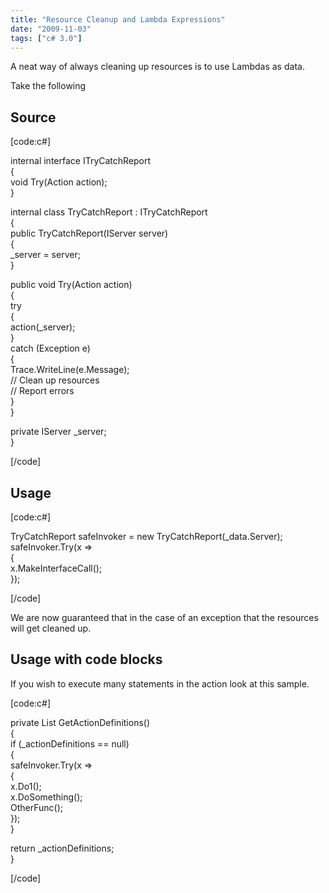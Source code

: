 ```yaml
---
title: "Resource Cleanup and Lambda Expressions"
date: "2009-11-03"
tags: ["c# 3.0"]
---
```


A neat way of always cleaning up resources is to use Lambdas as data.

Take the following

## Source

[code:c#]

internal interface ITryCatchReport  
{  
void Try(Action action);  
}

internal class TryCatchReport : ITryCatchReport  
{  
public TryCatchReport(IServer server)  
{  
\_server = server;  
}

public void Try(Action action)  
{  
try  
{  
action(\_server);  
}  
catch (Exception e)  
{  
Trace.WriteLine(e.Message);  
// Clean up resources  
// Report errors  
}  
}

private IServer \_server;  
}

[/code]

## Usage

[code:c#]

TryCatchReport safeInvoker = new TryCatchReport(\_data.Server);  
safeInvoker.Try(x =>  
{  
x.MakeInterfaceCall();  
});

[/code]

We are now guaranteed that in the case of an exception that the resources will get cleaned up.

## Usage with code blocks

If you wish to execute many statements in the action look at this sample.

[code:c#]

private List GetActionDefinitions()  
{  
if (\_actionDefinitions == null)  
{  
safeInvoker.Try(x =>  
{  
x.Do1();  
x.DoSomething();  
OtherFunc();  
});  
}

return \_actionDefinitions;  
}

[/code]
